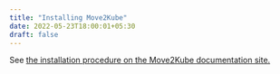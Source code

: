 ```yaml
---
title: "Installing Move2Kube"
date: 2022-05-23T18:00:01+05:30
draft: false
---
```


See [the installation procedure on the Move2Kube documentation site.](https://move2kube.konveyor.io/installation)
